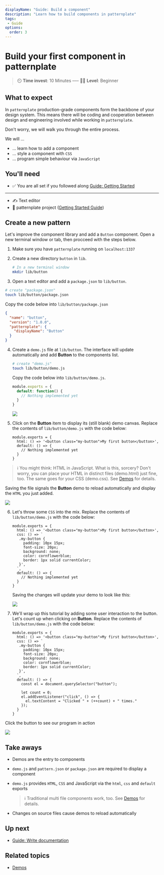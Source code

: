 ```yaml
---
displayName: "Guide: Build a component"
description: "Learn how to build components in patternplate"
tags: 
 - Guide
options:
  order: 3
---
```


# Build your first component in patternplate

> :timer_clock: **Time invest**: 10 Minutes ––– :woman_student: **Level**: Beginner

## What to expect

In `patternplate` production-grade components form the backbone of your design system. 
This means there will be coding and cooperation between design and engineering involved
while working in `patternplate`.

Don't worry, we will walk you through the entire process.

We will …

* … learn how to add a component 
* … style a component with `CSS`
* … program simple behaviour via `JavaScript`

## You'll need

* :white_check_mark: You are all set if you followed along [Guide: Getting Started](./doc/docs/guides/add-component?guides-enabled=true)

---

* :writing_hand: Text editor
* :file_folder: patternplate project ([Getting Started Guide](./doc/docs/guides/getting-started?guides-enabled=true))

## Create a new pattern

Let's improve the component library and add a `Button` component. 
Open a new terminal window or tab, then procceed with the steps below.

1. Make sure you have `patternplate` running on `localhost:1337`

2. Create a new directory `button` in `lib`.

   ```bash
   # In a new terminal window
   mkdir lib/button
   ```

3. Open a text editor and add a `package.json` to `lib/button`. 

  ```bash
  # create "package.json"
  touch lib/button/package.json
  ```

   Copy the code below into `lib/button/package.json`

   ```json
   {
     "name": "button",
     "version": "1.0.0",
     "patternplate": {
       "displayName": "Button"
     }
   }
   ```

4. Create a `demo.js` file at `lib/button`. The interface will update
automatically and add **Button** to the components list. 

   ```bash
   # create "demo.js"
   touch lib/button/demo.js
   ```

   Copy the code below into `lib/button/demo.js`.

   ```js
   module.exports = {
     default: function() {
       // Nothing implemented yet
     }
   }
   ```

   ![](https://patternplate.github.io/media/images/screenshot-component.svg)
 
5. Click on the **Button** item to display its (still blank) demo canvas.
   Replace the contents of `lib/button/demo.js` with the code below:

   ```js{2}
   module.exports = {
     html: () => '<button class="my-button">My first button</button>',
     default: () => {
       // Nothing implemented yet
     }
   }
   ```
  
  > :information_source: You might think: HTML in JavaScript. What is this, sorcery? 
  > Don't worry, you can place your HTML in distinct files (demo.html) just fine, too.
  > The same goes for your CSS (demo.css). See [Demos](./doc/docs/reference/demos?guides-enabled=true&reference-enabled=true#multi-file-demos) for details.

   Saving the file signals the **Button** demo to reload automatically and display the `HTML` you just added.

   ![](https://patternplate.github.io/media/images/screenshot-component-html.svg)

6. Let's throw some `CSS` into the mix.
   Replace the contents of `lib/button/demo.js` with the code below:

   ```js{4-10}
   module.exports = {
     html: () => '<button class="my-button">My first button</button>',
     css: () => `
      .my-button {
        padding: 10px 15px;
        font-size: 20px; 
        background: none; 
        color: cornflowerblue; 
        border: 1px solid currentColor;
      }',
     `,
     default: () => {
       // Nothing implemented yet
     }
   }
   ```

   Saving the changes will update your demo to look like this:

   ![](https://patternplate.github.io/media/images/screenshot-component-css.svg)

7. We'll wrap up this tutorial by adding some user interaction to the button. 
Let's count up when clicking on **Button**.
   Replace the contents of `lib/button/demo.js` with the code below:


   ```js{13-18}
   module.exports = {
     html: () => '<button class="my-button">My first button</button>',
     css: () => `
      .my-button {
        padding: 10px 15px;
        font-size: 20px; 
        background: none; 
        color: cornflowerblue; 
        border: 1px solid currentColor;
      }',
     `,
     default: () => {
       const el = document.querySelector("button"); 

       let count = 0;
       el.addEventListener("click", () => {
         el.textContent = "Clicked " + (++count) + " times."
       });
     }
   }
   ```

  Click the button to see our program in action

  ![](https://patternplate.github.io/media/images/screencast-button-programmed.gif)

## Take aways

* Demos are the entry to components
* `demo.js` and `pattern.json` or `package.json` are required to display a component
* `demo.js` provides `HTML`, `CSS` and JavaScript via the `html`, `css` and `default` exports 

  > :information_source: Traditional multi file components work, too. 
  > See [Demos](./doc/docs/reference/demos?guides-enabled=true&reference-enabled=true#multi-file-demos) for details.

* Changes on source files cause demos to reload automatically

## Up next

* [Guide: Write documentation](./doc/docs/guides/write-documentation?guides-enabled=true)

## Related topics

* [Demos](./doc/docs/reference/demos?reference-enabled=true)
